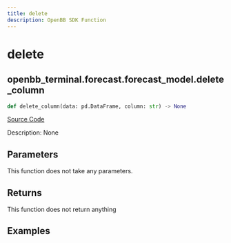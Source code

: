 ```yaml
---
title: delete
description: OpenBB SDK Function
---
```


# delete

## openbb_terminal.forecast.forecast_model.delete_column

```python title='openbb_terminal/forecast/forecast_model.py'
def delete_column(data: pd.DataFrame, column: str) -> None
```
[Source Code](https://github.com/OpenBB-finance/OpenBBTerminal/tree/main/openbb_terminal/forecast/forecast_model.py#L442)

Description: None

## Parameters

This function does not take any parameters.

## Returns

This function does not return anything

## Examples

